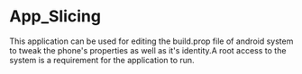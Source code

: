 # App_Slicing
This application can be used for editing the build.prop file of android system to tweak the phone's properties as well as it's identity.A root access to the system is a requirement for the application to run.
